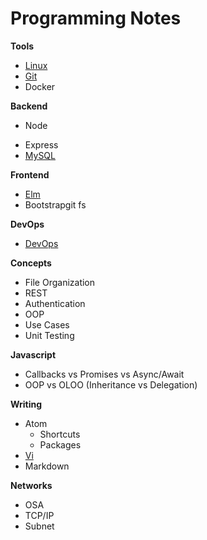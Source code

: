 # Programming Notes

**Tools**
- [Linux](./tools/linux.md)
- [Git](./tools/git.md)
- Docker

**Backend**
* Node
- Express
- [MySQL](./backend/mysql.md)

**Frontend**
- [Elm](./frontend/elm.md)
- Bootstrapgit fs

**DevOps**
- [DevOps](./devops/devops.md)

**Concepts**
- File Organization
- REST
- Authentication
- OOP
- Use Cases
- Unit Testing

**Javascript**
- Callbacks vs Promises vs Async/Await
- OOP vs OLOO (Inheritance vs Delegation)

**Writing**
- Atom
  - Shortcuts
  - Packages
- [Vi](./writing/vi.md)
- Markdown

**Networks**
- OSA
- TCP/IP
- Subnet
